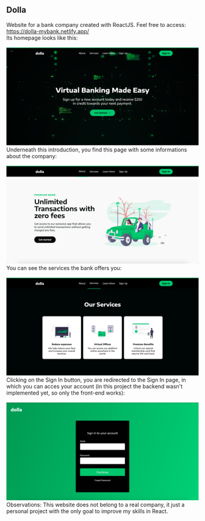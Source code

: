 ## Dolla

Website for a bank company created with ReactJS. Feel free to access: https://dolla-mybank.netlify.app/
<br />
Its homepage looks like this:
<br />
<br />
<img src="images-doc/homepage.png" />
<br />
Underneath this introduction, you find this page with some informations about the company:
<br />
<br />
<img src="images-doc/info-page.png" />
<br />
You can see the services the bank offers you:
<br />
<br />
<img src="images-doc/services-page.png" />
<br />
Clicking on the Sign In button, you are redirected to the Sign In page, in which you can acces your account (in this project the backend wasn't implemented yet, so only the front-end works):
<br />
<br />
<img src="images-doc/signin-page.png" />
<br />
Observations: This website does not belong to a real company, it just a personal project with the only goal to improve my skills in React.
